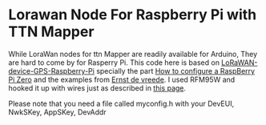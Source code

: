 # Lorawan Node For Raspberry Pi with TTN Mapper

While LoraWan nodes for ttn Mapper are readily available for Arduino, They are hard to come by for Rasperry Pi. This code here is based on [LoRaWAN-device-GPS-Raspberry-Pi](https://github.com/thomaswesenberg/LoRaWAN-device-GPS-RaspBerry-Pi) specially the part [How to configure a RaspBerry Pi Zero](https://github.com/thomaswesenberg/LoRaWAN-device-GPS-RaspBerry-Pi/blob/master/raspberry-setup.txt) and the examples from [Ernst de vreede](https://github.com/ernstdevreede/lmic_pi). I used RFM95W and hooked it up with wires just as described in [this page](https://www.hackster.io/ChrisSamuelson/lora-raspberry-pi-single-channel-gateway-cheap-d57d36).


Please note that you need a file called myconfig.h with your DevEUI, NwkSKey, AppSKey, DevAddr
